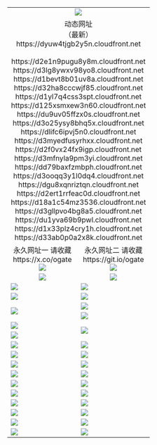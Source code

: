 ﻿<table>
  <tr></tr>
  <tr><td colspan=2 align=center><img src="https://dyuw4tjgb2y5n.cloudfront.net/Up/oGate.jpg" /></td></tr>
  <tr><td colspan=2 align=center>动态网址<br/>（最新）
<br>https://dyuw4tjgb2y5n.cloudfront.net
<br>
<br>https://d2e1n9pugu8y8m.cloudfront.net
<br>https://d3lg8ywxv98yo8.cloudfront.net
<br>https://d1bevt8b01uv8a.cloudfront.net
<br>https://d32ha8cccwjf85.cloudfront.net
<br>https://d1yl7q4css3spt.cloudfront.net
<br>https://d125xsmxew3n60.cloudfront.net
<br>https://du9uv05ffzx0s.cloudfront.net
<br>https://d3o25ysy8bhq5x.cloudfront.net
<br>https://dlifc6ipvj5n0.cloudfront.net
<br>https://d3myedfusyrhxx.cloudfront.net
<br>https://d2f0vx24fx9igp.cloudfront.net
<br>https://d3mfnyla9pm3yi.cloudfront.net
<br>https://dd79baxfzmbph.cloudfront.net
<br>https://d3ooqq3y1l0dq4.cloudfront.net
<br>https://dgu8xqnriztqn.cloudfront.net
<br>https://d2ert1rrfeac0d.cloudfront.net
<br>https://d18a1c54mz3536.cloudfront.net
<br>https://d3gllpvo4bg8a5.cloudfront.net
<br>https://du1yva69b9pwl.cloudfront.net
<br>https://d1x33plz4cry1h.cloudfront.net
<br>https://d33ab0p0a2x8k.cloudfront.net
    </td>
  </tr>
  <tr>
    <td align=center>永久网址一 请收藏<br/>https://x.co/ogate<br><img src="https://dyuw4tjgb2y5n.cloudfront.net/Up/0WMGD1.png" /></td>
    <td align=center>永久网址二 请收藏<br/>https://git.io/ogate<br><img src="https://dyuw4tjgb2y5n.cloudfront.net/Up/0WMGD2.png" /></td>
  </tr>
  <tr>
    <td align=center><a href="https://dyuw4tjgb2y5n.cloudfront.net/?from=github"><img src="https://dyuw4tjgb2y5n.cloudfront.net/Up/0WMPG.jpg" /></a></td>
    <td align=center><a href="https://dyuw4tjgb2y5n.cloudfront.net/ogUP.aspx?name=0oGate.apk&from=github"><img src="https://dyuw4tjgb2y5n.cloudfront.net/Up/0WMAZ.jpg" /></a></td>
  </tr>
  <tr>
    <td><a href="https://dyuw4tjgb2y5n.cloudfront.net/oNote.aspx?id=oGate&from=github" target="_blank"><img src="https://dyuw4tjgb2y5n.cloudfront.net/Up/0WCYY.jpg" /></a></td>
    <td><a href="https://dyuw4tjgb2y5n.cloudfront.net/oNote.aspx?id=oNote&from=github" target="_blank"><img src="https://dyuw4tjgb2y5n.cloudfront.net/Up/0WZTT.jpg" /></a></td>
  </tr>
  <tr>
    <td><a href="https://dyuw4tjgb2y5n.cloudfront.net/ogDY.aspx?from=github" target="_blank"><img src="https://dyuw4tjgb2y5n.cloudfront.net/Up/DY.jpg"/></a></td>
    <td><a href="https://dyuw4tjgb2y5n.cloudfront.net/ogST.aspx?from=github" target="_blank"><img src="https://dyuw4tjgb2y5n.cloudfront.net/Up/ST.jpg"/></a></td>
  </tr>
  <tr>
    <td rowspan=2><a href="https://dyuw4tjgb2y5n.cloudfront.net/ogUP.aspx?name=WJ.mp4&from=github" target="_blank"><img src="https://dyuw4tjgb2y5n.cloudfront.net/Up/WJ.jpg" /></a></td>
    <td><a href="https://dyuw4tjgb2y5n.cloudfront.net/ogUP.aspx?name=DKC.mp4&count=17&from=github" target="_blank"><img src="https://dyuw4tjgb2y5n.cloudfront.net/Up/DKC.jpg" /></a></td> 
  </tr>
  <tr>
    <td><a href="https://dyuw4tjgb2y5n.cloudfront.net/ogUP.aspx?name=LRWS.mp4&count=6B:14,5A:10,5B:35,4A:14,4B:19,3A:10,3B:26,2A:16,2B:21,1A:23,1B:29&from=github" target="_blank"><img src="https://dyuw4tjgb2y5n.cloudfront.net/Up/LRWS.jpg" /></a></td>
  </tr>
  <tr>
    <td><a href="https://dyuw4tjgb2y5n.cloudfront.net/ogUP.aspx?name=JQR.mp4&count=2&from=github" target="_blank"><img src="https://dyuw4tjgb2y5n.cloudfront.net/Up/JQR.jpg" /></a></td>   
    <td rowspan=2><a href="https://dyuw4tjgb2y5n.cloudfront.net/ogUP.aspx?name=JP.mp4&count=9&from=github" target="_blank"><img src="https://dyuw4tjgb2y5n.cloudfront.net/Up/JP.jpg" /></td>
  </tr>
  <tr>
    <td><a href="https://dyuw4tjgb2y5n.cloudfront.net/ogUP.aspx?name=ZSJ.mp4&count=16&from=github" target="_blank"><img src="https://dyuw4tjgb2y5n.cloudfront.net/Up/ZSJ.jpg" /></a></td>
  </tr>
  <tr>
    <td><a href="https://dyuw4tjgb2y5n.cloudfront.net/ogUP.aspx?name=SSZJ.mp4&count=7&current=2&from=github" target="_blank"><img src="https://dyuw4tjgb2y5n.cloudfront.net/Up/SSZJ.jpg" /></a></td>
    <td><a href="https://dyuw4tjgb2y5n.cloudfront.net/ogUP.aspx?name=WH.mp4&from=github" target="_blank"><img src="https://dyuw4tjgb2y5n.cloudfront.net/Up/WH.jpg" /></a></td>
  </tr>
  <tr>
    <td><a href="https://dyuw4tjgb2y5n.cloudfront.net/ogUP.aspx?name=DWHM.mp4&from=github" target="_blank"><img src="https://dyuw4tjgb2y5n.cloudfront.net/Up/DWHM.jpg" /></a></td>
    <td><a href="https://dyuw4tjgb2y5n.cloudfront.net/ogUP.aspx?name=XTFY.mp4&count=24&from=github" target="_blank"><img src="https://dyuw4tjgb2y5n.cloudfront.net/Up/XTFY.jpg" /></a></td>
  </tr>
  <tr>
    <td><a href="https://dyuw4tjgb2y5n.cloudfront.net/ogUP.aspx?name=4SQQ.mp4&count=06:10&current=06:10&from=github" target="_blank"><img src="https://dyuw4tjgb2y5n.cloudfront.net/Up/4SQQ0.jpg" /></a></td>
    <td><a href="https://dyuw4tjgb2y5n.cloudfront.net/ogUP.aspx?name=4SHQ.mp4&count=06:10&current=06:10&from=github" target="_blank"><img src="https://dyuw4tjgb2y5n.cloudfront.net/Up/4SHQ0.jpg" /></a></td>
  </tr>
  <tr>
    <td><a href="https://dyuw4tjgb2y5n.cloudfront.net/ogUP.aspx?name=4SZG.mp4&count=06:9&current=06:9&from=github" target="_blank"><img src="https://dyuw4tjgb2y5n.cloudfront.net/Up/4SZG0.jpg" /></a></td>
    <td><a href="https://dyuw4tjgb2y5n.cloudfront.net/ogUP.aspx?name=4SDJ.mp4&count=06:14&current=06:13&from=github" target="_blank"><img src="https://dyuw4tjgb2y5n.cloudfront.net/Up/4SDJ0.jpg" /></a></td>
  </tr>
  <tr>
    <td><a href="https://dyuw4tjgb2y5n.cloudfront.net/onUP.aspx?name=https://x.co/dtw99&from=github" target="_blank"><img src="https://dyuw4tjgb2y5n.cloudfront.net/Up/0DTW.jpg"/></a></td>
    <td><a href="https://dyuw4tjgb2y5n.cloudfront.net/onUP.aspx?name=https://d2tyo2h9ydw5hf.cloudfront.net/acenter/&from=github" target="_blank"><img src="https://dyuw4tjgb2y5n.cloudfront.net/Up/0TDW.jpg" /></a></td>
  </tr>
  <tr>
    <td><a href="https://dyuw4tjgb2y5n.cloudfront.net/onUP.aspx?name=https://d3qz7yth5i2rae.cloudfront.net/gb/nsc413.htm&from=github" target="_blank"><img src="https://dyuw4tjgb2y5n.cloudfront.net/Up/0DJY.jpg" /></a></td>
    <td><a href="https://dyuw4tjgb2y5n.cloudfront.net/onUP.aspx?name=https://dgyo0jey7vwa5.cloudfront.net/xtr/gb/prog204.html&from=github" target="_blank"><img src="https://dyuw4tjgb2y5n.cloudfront.net/Up/0XTR.jpg" /></a></td>
  </tr>
  <tr>
    <td><a href="https://dyuw4tjgb2y5n.cloudfront.net/onUP.aspx?name=https://d7203y8eitivv.cloudfront.net&from=github" target="_blank"><img src="https://dyuw4tjgb2y5n.cloudfront.net/Up/0MHW.jpg" /></a></td>
    <td><a href="https://dyuw4tjgb2y5n.cloudfront.net/onUP.aspx?name=https://d38z1xzg5vtneh.cloudfront.net&from=github" target="_blank"><img src="https://dyuw4tjgb2y5n.cloudfront.net/Up/0ZJW.jpg" /></a></td>
  </tr>
  <tr>
    <td><a href="https://dyuw4tjgb2y5n.cloudfront.net/ogUP.aspx?name=FG.zip&from=github" target="_blank"><img src="https://dyuw4tjgb2y5n.cloudfront.net/Up/FG.jpg" /></a></td>
    <td><a href="https://dyuw4tjgb2y5n.cloudfront.net/ogUP.aspx?name=FGA.apk&from=github" target="_blank"><img src="https://dyuw4tjgb2y5n.cloudfront.net/Up/FGA.jpg" /></a></td>
  </tr>
  <tr>
    <td><a href="https://dyuw4tjgb2y5n.cloudfront.net/ogUP.aspx?name=U.zip&from=github" target="_blank"><img src="https://dyuw4tjgb2y5n.cloudfront.net/Up/U.jpg" /></a></td>
    <td><a href="https://dyuw4tjgb2y5n.cloudfront.net/ogUP.aspx?name=UA.apk&from=github" target="_blank"><img src="https://dyuw4tjgb2y5n.cloudfront.net/Up/UA.jpg" /></a></td>
  </tr>
  <tr>
    <td><a href="https://dyuw4tjgb2y5n.cloudfront.net/ogUP.aspx?name=0iPPOTV.zip&from=github" target="_blank"><img src="https://dyuw4tjgb2y5n.cloudfront.net/Up/0iPPOTV.jpg" /></a></td>
    <td><a href="https://dyuw4tjgb2y5n.cloudfront.net/ogUP.aspx?name=0iNTD.apk&from=github" target="_blank"><img src="https://dyuw4tjgb2y5n.cloudfront.net/Up/0iNTD.jpg" /></a></td>
  </tr>
</table>
